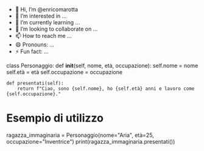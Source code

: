 - 👋 Hi, I’m @enricomarotta
- 👀 I’m interested in ...
- 🌱 I’m currently learning ...
- 💞️ I’m looking to collaborate on ...
- 📫 How to reach me ...
- 😄 Pronouns: ...
- ⚡ Fun fact: ...

<!---
enricomarotta/enricomarotta is a ✨ special ✨ repository because its `README.md` (this file) appears on your GitHub profile.
You can click the Preview link to take a look at your changes.
--->
class Personaggio:
    def __init__(self, nome, età, occupazione):
        self.nome = nome
        self.età = età
        self.occupazione = occupazione

    def presentati(self):
        return f"Ciao, sono {self.nome}, ho {self.età} anni e lavoro come {self.occupazione}."

# Esempio di utilizzo
ragazza_immaginaria = Personaggio(nome="Aria", età=25, occupazione="Inventrice")
print(ragazza_immaginaria.presentati())
